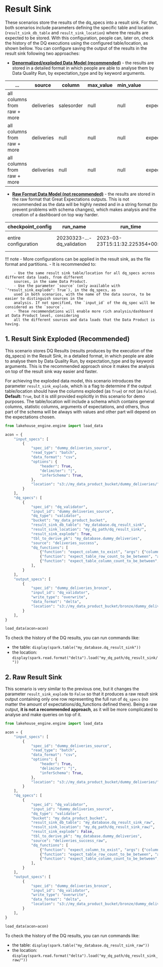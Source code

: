 # Result Sink

These scenarios store the results of the dq_specs into a result sink. For that, both scenarios include parameters defining
the specific table and location (`result_sink_db_table` and `result_sink_location`) where the results
are expected to be stored. With this configuration, people can, later on, check the history of the DQ
executions using the configured table/location, as shown bellow. You can configure saving the output of the
results in the result sink following two approaches:

- [**Denormalized/exploded Data Model (recommended)**](#1-result-sink-exploded-recommended) - the results are stored in a detailed format in which
people are able to analyse them by Data Quality Run, by expectation_type and by keyword arguments.

| ...                         | source     | column     | max_value | min_value | expectation_type                        | expectation_success | observed_value | run_time_year | ... |
|-----------------------------|------------|------------|-----------|-----------|-----------------------------------------|---------------------|----------------|---------------|-----|
| all columns from raw + more | deliveries | salesorder | null      | null      | expect_column_to_exist                  | TRUE                | null           | 2023          | ... |
| all columns from raw + more | deliveries | null       | null      | null      | expect_table_row_count_to_be_between    | TRUE                | 23             | 2023          | ... |
| all columns from raw + more | deliveries | null       | null      | null      | expect_table_column_count_to_be_between | TRUE                | 6              | 2023          | ... |

- [**Raw Format Data Model (not recommended)**](#2-raw-result-sink) - the results are stored in the raw format that Great
Expectations outputs. This is not recommended as the data will be highly nested and in a
string format (to prevent problems with schema changes), which makes analysis and the creation of a dashboard on top way 
harder.

| checkpoint_config    | run_name                   | run_time                         | run_results                   | success                | validation_result_identifier | spec_id | input_id |
|----------------------|----------------------------|----------------------------------|-------------------------------|------------------------|------------------------------|---------|----------|
| entire configuration | 20230323-...-dq_validation | 2023-03-23T15:11:32.225354+00:00 | results of the 3 expectations | true/false for the run | identifier                   | spec_id | input_id |

!!! note
    - More configurations can be applied in the result sink, as the file format and partitions.
    - It is recommended to:

        - Use the same result sink table/location for all dq_specs across different data loads, from different 
        sources, in the same Data Product.
        - Use the parameter `source` (only available with `"result_sink_explode": True`), in the dq_specs, as
        used in both scenarios, with the name of the data source, to be easier to distinguish sources in the
        analysis. If not specified, the `input_id` of the dq_spec will be considered as the `source`.
        - These recommendations will enable more rich analysis/dashboard at Data Product level, considering
        all the different sources and data loads that the Data Product is having.

## 1. Result Sink Exploded (Recommended)

This scenario stores DQ Results (results produces by the execution of the dq_specs) in the Result Sink,
in a detailed format, in which people are able to analyse them by Data Quality Run, by expectation_type and
by keyword arguments. This is the recommended approach since it makes the analysis on top of the result
sink way easier and faster.

For achieving the exploded data model, this scenario introduces the parameter `result_sink_explode`, which
is a flag to determine if the output table/location should have the columns exploded (as `True`) or
not (as `False`). **Default:** `True`, but it is still provided explicitly in this scenario for demo purposes.
The table/location will include a schema which contains general columns, statistic columns, arguments of
expectations, and others, thus part of the schema will be always with values and other part will depend on
the expectations chosen.

```python
from lakehouse_engine.engine import load_data

acon = {
    "input_specs": [
        {
            "spec_id": "dummy_deliveries_source",
            "read_type": "batch",
            "data_format": "csv",
            "options": {
                "header": True,
                "delimiter": "|",
                "inferSchema": True,
            },
            "location": "s3://my_data_product_bucket/dummy_deliveries/",
        }
    ],
    "dq_specs": [
        {
            "spec_id": "dq_validator",
            "input_id": "dummy_deliveries_source",
            "dq_type": "validator",
            "bucket": "my_data_product_bucket",
            "result_sink_db_table": "my_database.dq_result_sink",
            "result_sink_location": "my_dq_path/dq_result_sink/",
            "result_sink_explode": True,
            "tbl_to_derive_pk": "my_database.dummy_deliveries",
            "source": "deliveries_success",
            "dq_functions": [
                {"function": "expect_column_to_exist", "args": {"column": "salesorder"}},
                {"function": "expect_table_row_count_to_be_between", "args": {"min_value": 15, "max_value": 25}},
                {"function": "expect_table_column_count_to_be_between", "args": {"max_value": 7}},
            ],
        }
    ],
    "output_specs": [
        {
            "spec_id": "dummy_deliveries_bronze",
            "input_id": "dq_validator",
            "write_type": "overwrite",
            "data_format": "delta",
            "location": "s3://my_data_product_bucket/bronze/dummy_deliveries_dq_template/",
        }
    ],
}

load_data(acon=acon)
```

To check the history of the DQ results, you can run commands like:

- the table: `display(spark.table("my_database.dq_result_sink"))`
- the location: `display(spark.read.format("delta").load("my_dq_path/dq_result_sink/"))`

## 2. Raw Result Sink
This scenario is very similar to the previous one, but it changes the parameter `result_sink_explode` to `False` so that
it produces a raw result sink output containing only one row representing the full run of `dq_specs` (no
matter the amount of expectations/dq_functions defined there). Being a raw output, **it is not a
recommended approach**, as it will be more complicated to analyse and make queries on top of it.

```python
from lakehouse_engine.engine import load_data

acon = {
    "input_specs": [
        {
            "spec_id": "dummy_deliveries_source",
            "read_type": "batch",
            "data_format": "csv",
            "options": {
                "header": True,
                "delimiter": "|",
                "inferSchema": True,
            },
            "location": "s3://my_data_product_bucket/dummy_deliveries/",
        }
    ],
    "dq_specs": [
        {
            "spec_id": "dq_validator",
            "input_id": "dummy_deliveries_source",
            "dq_type": "validator",
            "bucket": "my_data_product_bucket",
            "result_sink_db_table": "my_database.dq_result_sink_raw",
            "result_sink_location": "my_dq_path/dq_result_sink_raw/",
            "result_sink_explode": False,
            "tbl_to_derive_pk": "my_database.dummy_deliveries",
            "source": "deliveries_success_raw",
            "dq_functions": [
                {"function": "expect_column_to_exist", "args": {"column": "salesorder"}},
                {"function": "expect_table_row_count_to_be_between", "args": {"min_value": 15, "max_value": 25}},
                {"function": "expect_table_column_count_to_be_between", "args": {"max_value": 7}},
            ],
        }
    ],
    "output_specs": [
        {
            "spec_id": "dummy_deliveries_bronze",
            "input_id": "dq_validator",
            "write_type": "overwrite",
            "data_format": "delta",
            "location": "s3://my_data_product_bucket/bronze/dummy_deliveries_dq_template/",
        }
    ],
}

load_data(acon=acon)
```

To check the history of the DQ results, you can run commands like:

- the table: `display(spark.table("my_database.dq_result_sink_raw"))`
- the location: `display(spark.read.format("delta").load("my_dq_path/dq_result_sink_raw/"))`
